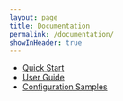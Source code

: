 ```yaml
---
layout: page
title: Documentation
permalink: /documentation/
showInHeader: true
---
```


* [Quick Start](../documentation/quickstart/)
* [User Guide](../documentation/userguide/)
* [Configuration Samples](../documentation/configuration.samples/)

